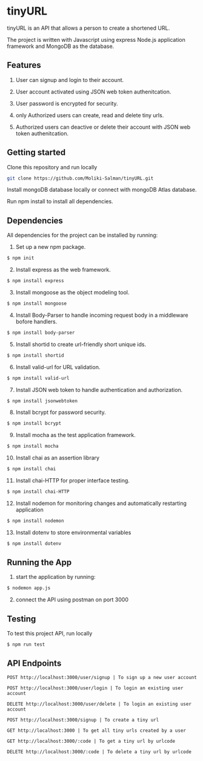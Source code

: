 
# tinyURL

tinyURL is an API that allows a person to create a shortened URL.

The project is written with Javascript using express Node.js application framework and MongoDB as the database.
## Features

1. User can signup and login to their account. 

2. User account activated using JSON web token authenitcation. 

3. User password is encrypted for security.

4. only Authorized users can create, read and delete tiny urls. 

5. Authorized users can deactive or delete their account  with JSON web token authenitcation. 


## Getting started

Clone this repository and run locally
```bash
git clone https://github.com/Moliki-Salman/tinyURL.git
```


Install mongoDB database locally or connect with mongoDB Atlas database.

Run npm install to install all dependencies.

## Dependencies
 

All dependencies  for the project can be installed by running: 

1. Set up a new npm package.
```bash
$ npm init
```
2. Install express as the web framework.
```bash
$ npm install express
```
3. Install mongoose as the object modeling tool.
```bash
$ npm install mongoose
```
4. Install Body-Parser to handle incoming request  body in a middleware bofore handlers.
```bash
$ npm install body-parser
```
5. Install shortid to create  url-friendly short unique ids.
```bash
$ npm install shortid
```
6. Install valid-url for URL validation.
```bash
$ npm install valid-url
```
7. Install JSON web token to handle authentication and authorization.
```bash
$ npm install jsonwebtoken
```
8. Install bcrypt for password security.
```bash
$ npm install bcrypt
```
9. Install mocha as the test application framework.
```bash
$ npm install mocha
```
10. Install chai as an assertion library
```bash
$ npm install chai
```
11. Install chai-HTTP for proper interface testing.
```bash
$ npm install chai-HTTP
```
12. Install nodemon for monitoring changes and automatically restarting application
```bash
$ npm install nodemon
```
13. Install  dotenv to store environmental variables 
```bash
$ npm install dotenv 
```


## Running the App

1. start the application by running:
```bash
$ nodemon app.js 
```
2. connect the API using postman on port 3000

## Testing 
 
To test this project API, run locally

```bash
$ npm run test
```


## API Endpoints



```http
POST http://localhost:3000/user/signup | To sign up a new user account 
```
```http
POST http://localhost:3000/user/login | To login an existing user account 
```
```http
DELETE http://localhost:3000/user/delete | To login an existing user account 
```
```http
POST http://localhost:3000/signup | To create a tiny url
```
```http
GET http://localhost:3000 | To get all tiny urls created by a user
```
```http
GET http://localhost:3000/:code | To get a tiny url by urlcode
```
```http
DELETE http://localhost:3000/:code | To delete a tiny url by urlcode
```
